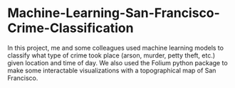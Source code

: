# Machine-Learning-San-Francisco-Crime-Classification

In this project, me and some colleagues used machine learning models to classify what type of crime took place (arson, murder, petty theft, etc.) given location and time of day. We also used the Folium python package to make some interactable visualizations with a topographical map of San Francisco. 
